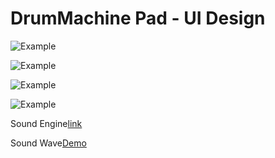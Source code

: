 # DrumMachine Pad - UI Design


![Example](https://github.com/tyrionchiang/DrumMachine-Pad/blob/master/img/HRZV2466.gif)

![Example](https://github.com/tyrionchiang/DrumMachine-Pad/blob/master/img/QIVO4154.gif)

![Example](https://github.com/tyrionchiang/DrumMachine-Pad/blob/master/img/PDJC7021.gif)

![Example](https://github.com/tyrionchiang/DrumMachine-Pad/blob/master/img/BNIY2498.gif)



<html>

Sound Engine<a href="https://github.com/tyrionchiang/DrumMachine">link</a>

Sound Wave<a href="http://htmlpreview.github.io/?https://github.com/tyrionchiang/KanaeTemplate/blob/master/KanaeFinalTemplate/index.html">Demo</a>

</html>